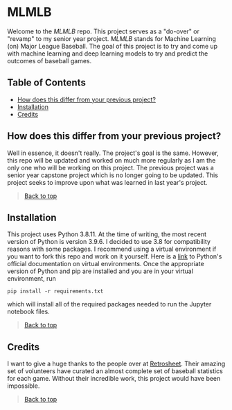 # MLMLB
Welcome to the *MLMLB* repo. This project serves as a "do-over" or "revamp" to my senior
year project. *MLMLB* stands for Machine Learning (on) Major League Baseball. The goal
of this project is to try and come up with machine learning and deep learning models to
try and predict the outcomes of baseball games.

## Table of Contents
- [How does this differ from your previous project?](#how-does-this-differ-from-your-previous-project)
- [Installation](#installation)
- [Credits](#credits)

## How does this differ from your previous project?
Well in essence, it doesn't really. The project's goal is the same. However, this repo
will be updated and worked on much more regularly as I am the only one who will be
working on this project. The previous project was a senior year capstone project which
is no longer going to be updated. This project seeks to improve upon what was learned
in last year's project.
> [Back to top](#mlmlb)

## Installation
This project uses Python 3.8.11. At the time of writing, the most recent version of
Python is version 3.9.6. I decided to use 3.8 for compatibility reasons with some
packages. I recommend using a virtual environment if you want to fork this repo and work
on it yourself. Here is a [link](https://docs.python.org/3.8/tutorial/venv.html) to
Python's official documentation on virtual environments. Once the appropriate version of
Python and pip are installed and you are in your virtual environment, run
```
pip install -r requirements.txt
```
which will install all of the required packages needed to run the Jupyter notebook
files.
> [Back to top](#mlmlb)

## Credits
I want to give a huge thanks to the people over at [Retrosheet](https://www.retrosheet.org/).
Their amazing set of volunteers have curated an almost complete set of baseball statistics
for each game. Without their incredible work, this project would have been impossible.
> [Back to top](#mlmlb)